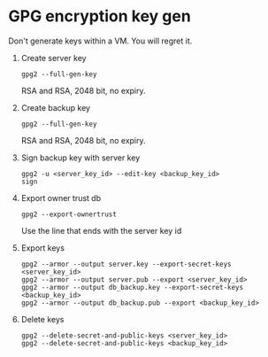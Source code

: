 GPG encryption key gen
======================

Don't generate keys within a VM. You will regret it.

1.  Create server key
    
        gpg2 --full-gen-key
    
    RSA and RSA, 2048 bit, no expiry.
    
2.  Create backup key

        gpg2 --full-gen-key
    
    RSA and RSA, 2048 bit, no expiry.
    
3.  Sign backup key with server key
        
        gpg2 -u <server_key_id> --edit-key <backup_key_id>
        sign

4.  Export owner trust db

        gpg2 --export-ownertrust
        
    Use the line that ends with the server key id
    
5.  Export keys

        gpg2 --armor --output server.key --export-secret-keys <server_key_id>
        gpg2 --armor --output server.pub --export <server_key_id>
        gpg2 --armor --output db_backup.key --export-secret-keys <backup_key_id>
        gpg2 --armor --output db_backup.pub --export <backup_key_id>

6.  Delete keys

        gpg2 --delete-secret-and-public-keys <server_key_id>
        gpg2 --delete-secret-and-public-keys <backup_key_id>
